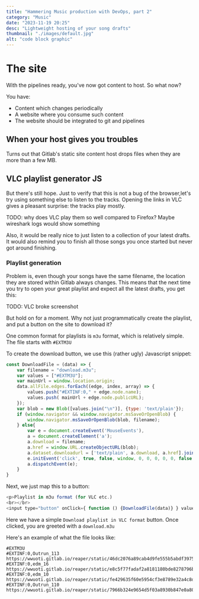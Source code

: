 ```yaml
---
title: "Hammering Music production with DevOps, part 2"
category: "Music"
date: "2023-11-19 20:25"
desc: "Lightweight hosting of your song drafts"
thumbnail: "./images/default.jpg"
alt: "code block graphic"
---
```

<!-- markdownlint-disable line-length -->
# The site

With the pipelines ready, you've now got content to host. So what now?

You have:

- Content which changes periodically
- A website where you consume such content
- The website should be integrated to git and pipelines

## When your host gives you troubles

Turns out that Gitlab's static site content host drops files when they are more than a few MB.

## VLC playlist generator JS

But there's still hope. Just to verify that this is not a bug of the browser,let's try using something else to listen to the tracks. Opening the links in VLC gives a pleasant surprise: the tracks play mostly.

TODO: why does VLC play them so well compared to Firefox? Maybe wireshark logs would show something

Also, it would be really nice to just listen to a collection of your latest drafts. It would also remind you to finish all those songs you once started but never got around finishing.

### Playlist generation

Problem is, even though your songs have the same filename, the location they are stored within Gitlab always changes. This means that the next time you try to open your great playlist and expect all the latest drafts, you get this:

TODO: VLC broke screenshot

But hold on for a moment. Why not just programmatically create the playlist, and put a button on the site to download it?

One common format for playlists is `m3u` format, which is relatively simple.
The file starts with `#EXTM3U`

To create the download button, we use this (rather ugly) Javascript snippet:

```javascript
const DownloadFile = (data) => {
    var filename = "download.m3u";
    var values = ["#EXTM3U"];
    var mainUrl = window.location.origin; 
    data.allFile.edges.forEach((edge, index, array) => {
        values.push("#EXTINF:0," + edge.node.name);
        values.push( mainUrl + edge.node.publicURL);
    });
    var blob = new Blob([values.join("\n")], {type: 'text/plain'});
    if (window.navigator && window.navigator.msSaveOrOpenBlob) {
        window.navigator.msSaveOrOpenBlob(blob, filename);
    } else{
        var e = document.createEvent('MouseEvents'),
        a = document.createElement('a');
        a.download = filename;
        a.href = window.URL.createObjectURL(blob);
        a.dataset.downloadurl = ['text/plain', a.download, a.href].join(':');
        e.initEvent('click', true, false, window, 0, 0, 0, 0, 0, false, false, false, false, 0, null);
        a.dispatchEvent(e);
    }
}
```

Next, we just map this to a button:

```javascript
<p>Playlist in m3u format (for VLC etc.)
<br></br>
<input type="button" onClick={ function () {DownloadFile(data)} } value="Download">
```

Here we have a simple `Download playlist in VLC format` button. Once clicked, you are greeted with a `download.m3u`

Here's an example of what the file looks like:

```m3u
#EXTM3U
#EXTINF:0,Outrun_113
https://wwuoti.gitlab.io/reaper/static/46dc2076a89cab4d9fe555b5abdf3975/Outrun_113.mp3
#EXTINF:0,edm_16
https://wwuoti.gitlab.io/reaper/static/e8c5f77fadaf2a8181180bde8278796b/edm_16.mp3
#EXTINF:0,edm_10
https://wwuoti.gitlab.io/reaper/static/fe429635f60e5954cf3e8789e32a4c8d/edm_10.mp3
#EXTINF:0,Outrun_110
https://wwuoti.gitlab.io/reaper/static/7966b324e9654d5f03a8930b847e0a80/Outrun_110.mp3
```
